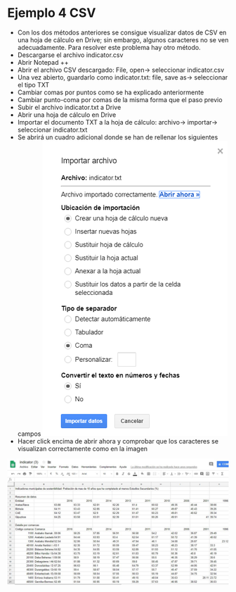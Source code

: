 # Ejemplo 4 CSV

- Con los dos métodos anteriores se consigue visualizar datos de CSV en una hoja de cálculo en Drive; sin embargo, algunos caracteres no se ven adecuadamente. Para resolver este problema hay otro método.
- Descargarse el archivo indicator.csv
- Abrir Notepad ++
- Abrir el archivo CSV descargado: File, open-> seleccionar indicator.csv
- Una vez abierto, guardarlo como indicator.txt: file, save as-> seleccionar el tipo TXT
- Cambiar comas por puntos como se ha explicado anteriormente
- Cambiar punto-coma por comas de la misma forma que el paso previo
- Subir el archivo indicator.txt a Drive
- Abrir una hoja de cálculo en Drive
- Importar el documento TXT a la hoja de cálculo: archivo-> importar-> seleccionar indicator.txt
- Se abrirá un cuadro adicional donde se han de rellenar los siguientes campos
![List of categories](fotos/fotos/Capture%20csv%20excel.PNG)
- Hacer click encima de abrir ahora y comprobar que los caracteres se visualizan correctamente como en la imagen

![List of categories](fotos/fotos/CapturaDrive.JPG)
